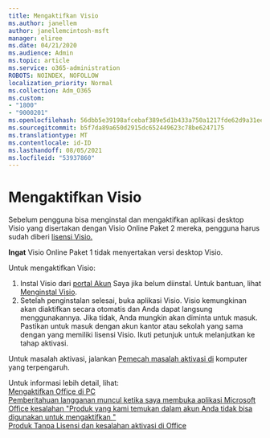 ```yaml
---
title: Mengaktifkan Visio
ms.author: janellem
author: janellemcintosh-msft
manager: eliree
ms.date: 04/21/2020
ms.audience: Admin
ms.topic: article
ms.service: o365-administration
ROBOTS: NOINDEX, NOFOLLOW
localization_priority: Normal
ms.collection: Adm_O365
ms.custom:
- "1800"
- "9000201"
ms.openlocfilehash: 56dbb5e39198afcebaf389e5d1b433a750a1217fde62d9a31eea15ae80a2b866
ms.sourcegitcommit: b5f7da89a650d2915dc652449623c78be6247175
ms.translationtype: MT
ms.contentlocale: id-ID
ms.lasthandoff: 08/05/2021
ms.locfileid: "53937860"
---
```

# <a name="activate-visio"></a>Mengaktifkan Visio

Sebelum pengguna bisa menginstal dan mengaktifkan aplikasi desktop Visio yang disertakan dengan Visio Online Paket 2 mereka, pengguna harus sudah diberi [lisensi Visio.](https://docs.microsoft.com/microsoft-365/admin/add-users/add-users)

**Ingat** Visio Online Paket 1 tidak menyertakan versi desktop Visio.

Untuk mengaktifkan Visio:

1. Instal Visio dari [portal Akun](https://portal.office.com/account#installs) Saya jika belum diinstal. Untuk bantuan, lihat [Menginstal Visio](https://support.office.com/article/f98f21e3-aa02-4827-9167-ddab5b025710?wt.mc_id=OfficeAdm_ClientDIA_Alchemy1800).
2. Setelah penginstalan selesai, buka aplikasi Visio. Visio kemungkinan akan diaktifkan secara otomatis dan Anda dapat langsung menggunakannya. Jika tidak, Anda mungkin akan diminta untuk masuk. Pastikan untuk masuk dengan akun kantor atau sekolah yang sama dengan yang memiliki lisensi Visio. Ikuti petunjuk untuk melanjutkan ke tahap aktivasi. 

Untuk masalah aktivasi, jalankan [Pemecah masalah aktivasi di](https://aka.ms/SARA-OfficeActivation-Alchemy) komputer yang terpengaruh.

Untuk informasi lebih detail, lihat:<br>
[Mengaktifkan Office di PC](https://support.office.com/article/5bd38f38-db92-448b-a982-ad170b1e187e?wt.mc_id=OfficeAdm_ClientDIA_Alchemy1800)<br>
[Pemberitahuan langganan muncul ketika saya membuka aplikasi Microsoft](https://support.office.com/article/4cabe32c-f594-4c0e-9191-3d3ade10cceb?wt.mc_id=OfficeAdm_ClientDIA_Alchemy1800)<br>
[Office kesalahan "Produk yang kami temukan dalam akun Anda tidak bisa digunakan untuk mengaktifkan <app> "](https://support.office.com/article/c9f9a0b3-5aae-4131-8077-21e6a59f141e?wt.mc_id=OfficeAdm_ClientDIA_Alchemy1800)<br>
[Produk Tanpa Lisensi dan kesalahan aktivasi di Office](https://support.office.com/article/0d23d3c0-c19c-4b2f-9845-5344fedc4380?wt.mc_id=OfficeAdm_ClientDIA_Alchemy1800)